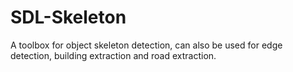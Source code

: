 # SDL-Skeleton
A toolbox for object skeleton detection, can also be used for edge detection, building extraction and road extraction.
